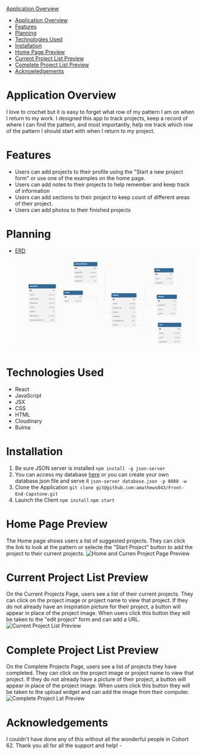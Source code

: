 [Application Overview](#application-overview)
- [Application Overview](#application-overview)
- [Features](#features)
- [Planning](#planning)
- [Technologies Used](#technologies-used)
- [Installation](#installation)
- [Home Page Preview](#home-page-preview)
- [Current Project List Preview](#current-project-list-preview)
- [Complete Project List Preview](#complete-project-list-preview)
- [Acknowledgements](#acknowledgements)


# Application Overview 
I love to crochet but it is easy to forget what row of my pattern I am on when I return to my work. I designed this app to track projects, keep a record of where I can find the pattern, and most importantly, help me track which row of the pattern I should start with when I return to my project. 

# Features 
* Users can add projects to their profile using the "Start a new project form" or use one of the examples on the home page. 
* Users can add notes to their projects to help remember and keep track of information 
* Users can add sections to their project to keep count of different areas of their project. 
* Users can add photos to their finished projects 

# Planning 
* [ERD](https://dbdiagram.io/d/64090011296d97641d867efb)
![ERD](images/ERD.png)

# Technologies Used 
* React 
* JavaScript 
* JSX 
* CSS 
* HTML 
* Cloudinary 
* Bulma 

# Installation 
 1. Be sure JSON server is installed 
    ```npm install -g json-server```
2. You can access my database [here](https://github.com/amathews043/Front-End-Capstone-API) or you can create your own database.json file and serve it 
    ```json-server database.json -p 8088 -w```
3. Clone the Application 
    ```git clone git@github.com:amathews043/Front-End-Capstone.git```
4. Launch the Client 
    ```npm install```
    ```npm start```

# Home Page Preview 
The Home page shows users a list of suggested projects. They can click the link to look at the pattern or selecte the "Start Project" button to add the project to their current projects. 
![Home and Curren Project Page Preview](images/HomeAndProject.gif)

# Current Project List Preview
On the Current Projects Page, users see a list of their current projects. They can click on the project image or project name to view that project. If they do not already have an inspiration picture for their project, a button will appear in place of the project image. When users click this button they will be taken to the "edit project" form and can add a URL.  
![Current Project List Preview](images/CurrentProjectList.gif)

# Complete Project List Preview
On the Complete Projects Page, users see a list of projects they have completed. They can click on the project image or project name to view that project. If they do not already have a picture of their project, a button will appear in place of the project image. When users click this button they will be taken to the upload widget and can add the image from their computer.   
![Complete Project Lst Preview](images/CompleteProjectList.gif)


# Acknowledgements
I couldn't have done any of this without all the wonderful people in Cohort 62. Thank you all for all the support and help! - 